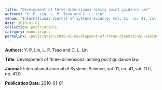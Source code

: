 ```yaml
---
title: "Development of three-dimensional aiming point guidance law"
authors: "Y. P. Lin, L. P. Tsao and C. L. Lin"
venue: "International Journal of Systems Science, vol. 11, no. 41, vol. 11.0, no. 41.0"
date: 2010-01-01
collection: publications
category: manuscripts
permalink: /publication/2010-01-development-of-three-dimensional-aiming-point-guidance-law
---
```


**Authors**: Y. P. Lin, L. P. Tsao and C. L. Lin

**Title**: Development of three-dimensional aiming point guidance law

**Journal**: International Journal of Systems Science, vol. 11, no. 41, vol. 11.0, no. 41.0

**Publication Date**: 2010-01-01
